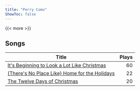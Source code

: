 ```yaml
---
title: "Perry Como"
ShowToc: false
---
```


{{< more >}}

## Songs
Title | Plays 
----- | -----: 
[It's Beginning to Look a Lot Like Christmas](/songs/its-beginning-to-look-a-lot-like-christmas) | 60
[(There's No Place Like) Home for the Holidays](/songs/theres-no-place-like-home-for-the-holidays) | 22
[The Twelve Days of Christmas](/songs/the-twelve-days-of-christmas) | 20

